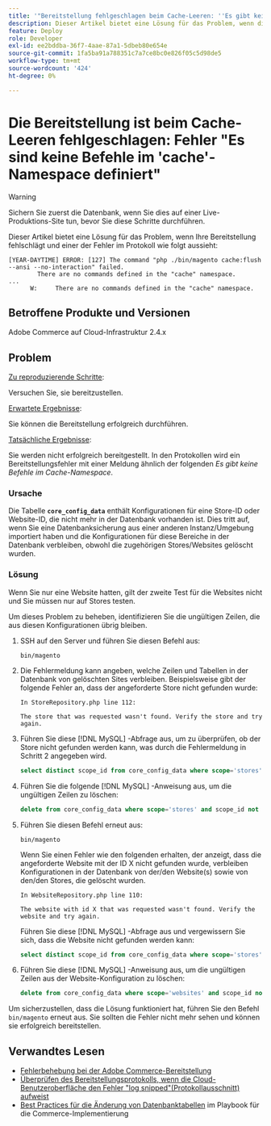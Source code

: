 ```yaml
---
title: '"Bereitstellung fehlgeschlagen beim Cache-Leeren: ''Es gibt keine Befehle, die im ''cache''-Namespace''-Fehler definiert sind.'''
description: Dieser Artikel bietet eine Lösung für das Problem, wenn die Bereitstellung mit dem folgenden Fehler fehlschlägt **Im Cache-Namespace sind keine Befehle definiert**.
feature: Deploy
role: Developer
exl-id: ee2bddba-36f7-4aae-87a1-5dbeb80e654e
source-git-commit: 1fa5ba91a788351c7a7ce8bc0e826f05c5d98de5
workflow-type: tm+mt
source-wordcount: '424'
ht-degree: 0%

---
```



# Die Bereitstellung ist beim Cache-Leeren fehlgeschlagen: Fehler &quot;Es sind keine Befehle im &#39;cache&#39;-Namespace definiert&quot;

>[!WARNING]
>
>Sichern Sie zuerst die Datenbank, wenn Sie dies auf einer Live-Produktions-Site tun, bevor Sie diese Schritte durchführen.

Dieser Artikel bietet eine Lösung für das Problem, wenn Ihre Bereitstellung fehlschlägt und einer der Fehler im Protokoll wie folgt aussieht:

```
[YEAR-DAYTIME] ERROR: [127] The command "php ./bin/magento cache:flush --ansi --no-interaction" failed.
        There are no commands defined in the "cache" namespace.
...
      W:     There are no commands defined in the "cache" namespace.
```

## Betroffene Produkte und Versionen

Adobe Commerce auf Cloud-Infrastruktur 2.4.x

## Problem

<u>Zu reproduzierende Schritte</u>:

Versuchen Sie, sie bereitzustellen.

<u>Erwartete Ergebnisse</u>:

Sie können die Bereitstellung erfolgreich durchführen.

<u>Tatsächliche Ergebnisse</u>:

Sie werden nicht erfolgreich bereitgestellt. In den Protokollen wird ein Bereitstellungsfehler mit einer Meldung ähnlich der folgenden *Es gibt keine Befehle im Cache-Namespace*.

### Ursache

Die Tabelle **`core_config_data`** enthält Konfigurationen für eine Store-ID oder Website-ID, die nicht mehr in der Datenbank vorhanden ist. Dies tritt auf, wenn Sie eine Datenbanksicherung aus einer anderen Instanz/Umgebung importiert haben und die Konfigurationen für diese Bereiche in der Datenbank verbleiben, obwohl die zugehörigen Stores/Websites gelöscht wurden.

### Lösung

Wenn Sie nur eine Website hatten, gilt der zweite Test für die Websites nicht und Sie müssen nur auf Stores testen.

Um dieses Problem zu beheben, identifizieren Sie die ungültigen Zeilen, die aus diesen Konfigurationen übrig bleiben.

1. SSH auf den Server und führen Sie diesen Befehl aus:

   `bin/magento`

1. Die Fehlermeldung kann angeben, welche Zeilen und Tabellen in der Datenbank von gelöschten Sites verbleiben. Beispielsweise gibt der folgende Fehler an, dass der angeforderte Store nicht gefunden wurde:

   ```...
   In StoreRepository.php line 112:
   
   The store that was requested wasn't found. Verify the store and try again.
   ```

1. Führen Sie diese [!DNL MySQL] -Abfrage aus, um zu überprüfen, ob der Store nicht gefunden werden kann, was durch die Fehlermeldung in Schritt 2 angegeben wird.

   ```sql
   select distinct scope_id from core_config_data where scope='stores' and scope_id not in (select store_id from store);
   ```

1. Führen Sie die folgende [!DNL MySQL] -Anweisung aus, um die ungültigen Zeilen zu löschen:

   ```sql
   delete from core_config_data where scope='stores' and scope_id not in (select store_id from store);
   ```

1. Führen Sie diesen Befehl erneut aus:

   `bin/magento`

   Wenn Sie einen Fehler wie den folgenden erhalten, der anzeigt, dass die angeforderte Website mit der ID X nicht gefunden wurde, verbleiben Konfigurationen        in der Datenbank von der/den Website(s) sowie von den/den Stores, die gelöscht wurden.

   ```
   In WebsiteRepository.php line 110:
   
   The website with id X that was requested wasn't found. Verify the website and try again.
   ```

   Führen Sie diese [!DNL MySQL] -Abfrage aus und vergewissern Sie sich, dass die Website nicht gefunden werden kann:

   ```sql
   select distinct scope_id from core_config_data where scope='stores' and scope_id not in (select store_id from store);
   ```

1. Führen Sie diese [!DNL MySQL] -Anweisung aus, um die ungültigen Zeilen aus der Website-Konfiguration zu löschen:

   ```sql
   delete from core_config_data where scope='websites' and scope_id not in (select website_id from store_website);
   ```

Um sicherzustellen, dass die Lösung funktioniert hat, führen Sie den Befehl `bin/magento` erneut aus. Sie sollten die Fehler nicht mehr sehen und können sie erfolgreich bereitstellen.

## Verwandtes Lesen

* [Fehlerbehebung bei der Adobe Commerce-Bereitstellung](https://experienceleague.adobe.com/en/docs/commerce-knowledge-base/kb/troubleshooting/deployment/magento-deployment-troubleshooter)
* [Überprüfen des Bereitstellungsprotokolls, wenn die Cloud-Benutzeroberfläche den Fehler &quot;log snipped&quot;(Protokollausschnitt) aufweist](https://experienceleague.adobe.com/en/docs/commerce-knowledge-base/kb/troubleshooting/miscellaneous/checking-deployment-log-if-the-cloud-ui-shows-log-snipped-error)
* [Best Practices für die Änderung von Datenbanktabellen](https://experienceleague.adobe.com/en/docs/commerce-operations/implementation-playbook/best-practices/development/modifying-core-and-third-party-tables#why-adobe-recommends-avoiding-modifications) im Playbook für die Commerce-Implementierung
